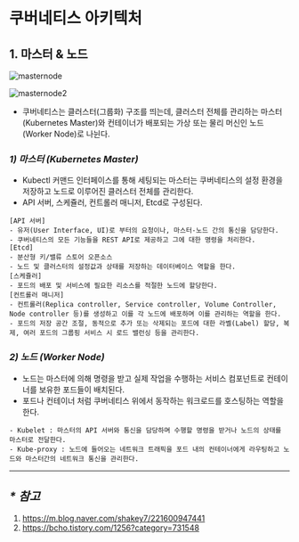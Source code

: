 # 쿠버네티스 아키텍처

## 1. 마스터 & 노드
![masternode](https://mblogthumb-phinf.pstatic.net/MjAxOTA3MzFfMTU5/MDAxNTY0NTQzODk3MDUy.TFrMWLC3yIzhfmhKwfeDG_irYy_E6a513bCH9hoyNswg.qgbONh3Du75bGC--Qr4qaao8bFS-suZVJMs3mr1bIDcg.PNG.shakey7/image.png?type=w800 "master&node")

![masternode2](https://t1.daumcdn.net/cfile/tistory/998670455B140DE22B "master&node")

- 쿠버네티스는 클러스터(그룹화) 구조를 띄는데, 클러스터 전체를 관리하는 마스터(Kubernetes Master)와 컨테이너가 배포되는 가상 또는 물리 머신인 노드(Worker Node)로 나뉜다.

### _1) 마스터 (Kubernetes Master)_

- Kubectl 커맨드 인터페이스를 통해 세팅되는 마스터는 쿠버네티스의 설정 환경을 저장하고 노드로 이루어진 클러스터 전체를 관리한다.
- API 서버, 스케쥴러, 컨트롤러 매니저, Etcd로 구성된다.

```
[API 서버]
- 유저(User Interface, UI)로 부터의 요청이나, 마스터-노드 간의 통신을 담당한다.
- 쿠버네티스의 모든 기능들을 REST API로 제공하고 그에 대한 명령을 처리한다.
[Etcd]
- 분산형 키/밸류 스토어 오픈소스
- 노드 및 클러스터의 설정값과 상태를 저장하는 데이터베이스 역할을 한다.
[스케쥴러]
- 포드의 배포 및 서비스에 필요한 리소스를 적절한 노드에 할당한다.
[컨트롤러 매니저]
- 컨트롤러(Replica controller, Service controller, Volume Controller, Node controller 등)를 생성하고 이를 각 노드에 배포하며 이를 관리하는 역할을 한다.
- 포드의 저장 공간 조절, 동적으로 추가 또는 삭제되는 포드에 대한 라벨(Label) 할당, 복제, 여러 포드의 그룹핑 서비스 시 로드 밸런싱 등을 관리한다.
```

### _2) 노드 (Worker Node)_

- 노드는 마스터에 의해 명령을 받고 실제 작업을 수행하는 서비스 컴포넌트로 컨테이너를 보유한 포드들이 배치된다.
- 포드나 컨테이너 처럼 쿠버네티스 위에서 동작하는 워크로드를 호스팅하는 역할을 한다.

```
- Kubelet : 마스터의 API 서버와 통신을 담당하며 수행할 명령을 받거나 노드의 상태를 마스터로 전달한다.
- Kube-proxy : 노드에 들어오는 네트워크 트래픽을 포드 내의 컨테이너에게 라우팅하고 노드와 마스터간의 네트워크 통신을 관리한다.
```



---
## _* 참고_
1. <https://m.blog.naver.com/shakey7/221600947441>
1. <https://bcho.tistory.com/1256?category=731548>
